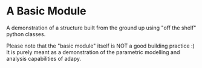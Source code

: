 # A Basic Module
A demonstration of a structure built from the ground up using "off the shelf" python classes.

Please note that the "basic module" itself is NOT a good building practice :) 
It is purely meant as a demonstration of the parametric modelling and analysis capabilities of adapy.

